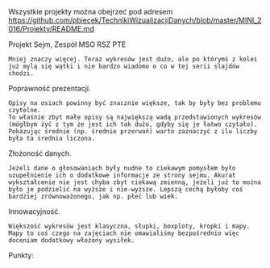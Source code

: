 Wszystkie projekty można obejrzeć pod adresem 
https://github.com/pbiecek/TechnikiWizualizacjiDanych/blob/master/MINI_2016/Projekty/README.md


Projekt Sejm, Zespół MSO RSZ PTE

	Mniej znaczy więcej. Teraz wykresów jest dużo, ale po którymś z kolei już mylą się wątki i nie bardzo wiadomo o co w tej serii slajdów chodzi.

Poprawność prezentacji. 

	Opisy na osiach powinny być znacznie większe, tak by były bez problemu czytelne.
	To właśnie zbyt małe opisy są największą wadą przedstawionych wykresów (mógłbym żyć z tym że jest ich tak dużo, gdyby się je łatwo czytało).
	Pokazując średnie (np. średnie przerwań) warto zaznaczyć z ilu liczby była ta średnia liczona.

Złożoność danych. 

	Jeżeli dane o głosowaniach były nudne to ciekawym pomysłem było uzupełnienie ich o dodatkowe informacje ze strony sejmu. Akurat wykształcenie nie jest chyba zbyt ciekawą zmienną, jeżeli już to można było je podzielić na wyższe i nie-wyższe. Lepszą cechą byłoby coś bardziej zrównoważonego, jak np. płeć lub wiek.

Innowacyjność. 

	Większość wykresów jest klasyczna, słupki, boxploty, kropki i mapy.
	Mapy to coś czego na zajęciach nie omawialiśmy bezpośrednio więc doceniam dodatkowy włożony wysiłek.



Punkty:

